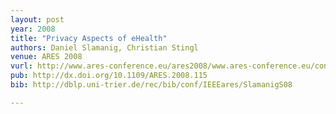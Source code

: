 ```yaml
---
layout: post
year: 2008
title: "Privacy Aspects of eHealth"
authors: Daniel Slamanig, Christian Stingl
venue: ARES 2008
vurl: http://www.ares-conference.eu/ares2008/www.ares-conference.eu/conf/
pub: http://dx.doi.org/10.1109/ARES.2008.115
bib: http://dblp.uni-trier.de/rec/bib/conf/IEEEares/SlamanigS08

---
```



